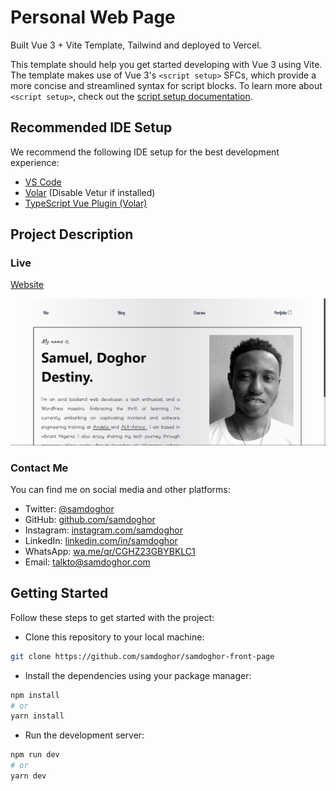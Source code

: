 # Personal Web Page

Built Vue 3 + Vite Template, Tailwind and deployed to Vercel.

This template should help you get started developing with Vue 3 using Vite. The template makes use of Vue 3's `<script setup>` SFCs, which provide a more concise and streamlined syntax for script blocks. To learn more about `<script setup>`, check out the [script setup documentation](https://v3.vuejs.org/api/sfc-script-setup.html#sfc-script-setup).

## Recommended IDE Setup

We recommend the following IDE setup for the best development experience:

- [VS Code](https://code.visualstudio.com/)
- [Volar](https://marketplace.visualstudio.com/items?itemName=Vue.volar) (Disable Vetur if installed)
- [TypeScript Vue Plugin (Volar)](https://marketplace.visualstudio.com/items?itemName=Vue.vscode-typescript-vue-plugin)

## Project Description

### Live

[Website](https://app.samdoghor.com)

![Website](src/assets/images/portfolio.png)

### Contact Me

You can find me on social media and other platforms:

- Twitter: [@samdoghor](https://www.twitter.com/samdoghor)
- GitHub: [github.com/samdoghor](https://www.github.com/samdoghor)
- Instagram: [instagram.com/samdoghor](https://www.instagram.com/samdoghor)
- LinkedIn: [linkedin.com/in/samdoghor](https://www.linkedin.com/in/samdoghor)
- WhatsApp: [wa.me/qr/CGHZ23GBYBKLC1](https://wa.me/qr/CGHZ23GBYBKLC1)
- Email: [talkto@samdoghor.com](mailto:talkto@samdoghor.com)

## Getting Started

Follow these steps to get started with the project:

- Clone this repository to your local machine:

```bash
git clone https://github.com/samdoghor/samdoghor-front-page
```

- Install the dependencies using your package manager:

```bash
npm install
# or
yarn install
```

- Run the development server:

```bash
npm run dev
# or
yarn dev
```
